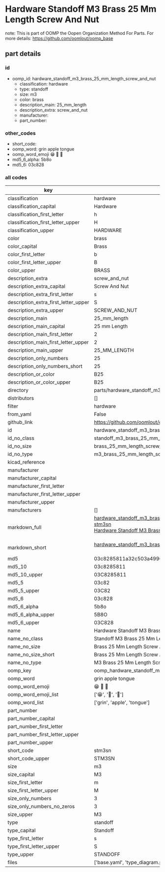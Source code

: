 # Hardware Standoff M3 Brass 25 Mm Length Screw And Nut  

note: This is part of OOMP the Oopen Organization Method For Parts. For more details: https://github.com/oomlout/oomp_base

##  part details





### id
* oomp_id: hardware_standoff_m3_brass_25_mm_length_screw_and_nut
  * classification: hardware
  * type: standoff
  * size: m3
  * color: brass
  * description_main: 25_mm_length
  * description_extra: screw_and_nut
  * manufacturer: 
  * part_number: 

### other_codes
* short_code: 
* oomp_word: grin apple tongue
* oomp_word_emoji :grin: :apple: :tongue:
* md5_6_alpha: 5b8o
* md5_6: 03c828

### all codes 
| key | value |  
| --- | --- |  
| classification | hardware |  
| classification_capital | Hardware |  
| classification_first_letter | h |  
| classification_first_letter_upper | H |  
| classification_upper | HARDWARE |  
| color | brass |  
| color_capital | Brass |  
| color_first_letter | b |  
| color_first_letter_upper | B |  
| color_upper | BRASS |  
| description_extra | screw_and_nut |  
| description_extra_capital | Screw And Nut |  
| description_extra_first_letter | s |  
| description_extra_first_letter_upper | S |  
| description_extra_upper | SCREW_AND_NUT |  
| description_main | 25_mm_length |  
| description_main_capital | 25 mm Length |  
| description_main_first_letter | 2 |  
| description_main_first_letter_upper | 2 |  
| description_main_upper | 25_MM_LENGTH |  
| description_only_numbers | 25 |  
| description_only_numbers_short | 25 |  
| description_or_color | B25 |  
| description_or_color_upper | B25 |  
| directory | parts/hardware_standoff_m3_brass_25_mm_length_screw_and_nut |  
| distributors | [] |  
| filter | hardware |  
| from_yaml | False |  
| github_link | https://github.com/oomlout/oomlout_oomp_part_src/tree/main/parts/hardware_standoff_m3_brass_25_mm_length_screw_and_nut/working |  
| id | hardware_standoff_m3_brass_25_mm_length_screw_and_nut |  
| id_no_class | standoff_m3_brass_25_mm_length_screw_and_nut |  
| id_no_size | brass_25_mm_length_screw_and_nut |  
| id_no_type | m3_brass_25_mm_length_screw_and_nut |  
| kicad_reference |  |  
| manufacturer |  |  
| manufacturer_capital |  |  
| manufacturer_first_letter |  |  
| manufacturer_first_letter_upper |  |  
| manufacturer_upper |  |  
| manufacturers | [] |  
| markdown_full | [hardware_standoff_m3_brass_25_mm_length_screw_and_nut](https://github.com/oomlout/oomlout_oomp_part_src/tree/main/parts/hardware_standoff_m3_brass_25_mm_length_screw_and_nut/working)<br>[stm3sn](https://github.com/oomlout/oomlout_oomp_part_src/tree/main/parts/hardware_standoff_m3_brass_25_mm_length_screw_and_nut/working)<br>[Hardware Standoff M3 Brass 25 Mm Length Screw And Nut](https://github.com/oomlout/oomlout_oomp_part_src/tree/main/parts/hardware_standoff_m3_brass_25_mm_length_screw_and_nut/working)<br><br> |  
| markdown_short | [hardware_standoff_m3_brass_25_mm_length_screw_and_nut](https://github.com/oomlout/oomlout_oomp_part_src/tree/main/parts/hardware_standoff_m3_brass_25_mm_length_screw_and_nut/working)<br><br> |  
| md5 | 03c8285811a32c503a4996c926067ced |  
| md5_10 | 03c8285811 |  
| md5_10_upper | 03C8285811 |  
| md5_5 | 03c82 |  
| md5_5_upper | 03C82 |  
| md5_6 | 03c828 |  
| md5_6_alpha | 5b8o |  
| md5_6_alpha_upper | 5B8O |  
| md5_6_upper | 03C828 |  
| name | Hardware Standoff M3 Brass 25 Mm Length Screw And Nut |  
| name_no_class | Standoff M3 Brass 25 Mm Length Screw And Nut |  
| name_no_size | Brass 25 Mm Length Screw And Nut |  
| name_no_size_short | Brass 25 Mm Length Screw And Nut |  
| name_no_type | M3 Brass 25 Mm Length Screw And Nut |  
| oomp_key | oomp_hardware_standoff_m3_brass_25_mm_length_screw_and_nut |  
| oomp_word | grin apple tongue |  
| oomp_word_emoji | :grin: :apple: :tongue: |  
| oomp_word_emoji_list | [':grin:', ':apple:', ':tongue:'] |  
| oomp_word_list | ['grin', 'apple', 'tongue'] |  
| part_number |  |  
| part_number_capital |  |  
| part_number_first_letter |  |  
| part_number_first_letter_upper |  |  
| part_number_upper |  |  
| short_code | stm3sn |  
| short_code_upper | STM3SN |  
| size | m3 |  
| size_capital | M3 |  
| size_first_letter | m |  
| size_first_letter_upper | M |  
| size_only_numbers | 3 |  
| size_only_numbers_no_zeros | 3 |  
| size_upper | M3 |  
| type | standoff |  
| type_capital | Standoff |  
| type_first_letter | s |  
| type_first_letter_upper | S |  
| type_upper | STANDOFF |  
| files | ['base.yaml', 'type_diagram.png', 'working.json', 'working.yaml'] |  
